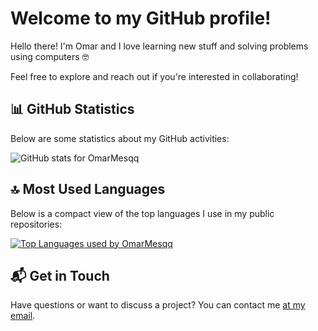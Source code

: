 # Welcome to my GitHub profile! 

Hello there! I'm Omar and I love learning new stuff and solving problems using computers 🤓 

Feel free to explore and reach out if you're interested in collaborating!

## 📊 GitHub Statistics

Below are some statistics about my GitHub activities:

![GitHub stats for OmarMesqq](https://github-readme-stats.vercel.app/api?username=OmarMesqq&count_private=true&theme=transparent "OmarMesqq's GitHub Stats")

## 🔝 Most Used Languages

Below is a compact view of the top languages I use in my public repositories:

[![Top Languages used by OmarMesqq](https://github-readme-stats.vercel.app/api/top-langs/?username=OmarMesqq&layout=compact&theme=transparent&hide=jupyter%20notebook,tex,shell "Top Languages")](https://github.com/anuraghazra/github-readme-stats)

## 📬 Get in Touch

Have questions or want to discuss a project? You can contact me [at my email](mailto:omarmsqt@gmail.com).

